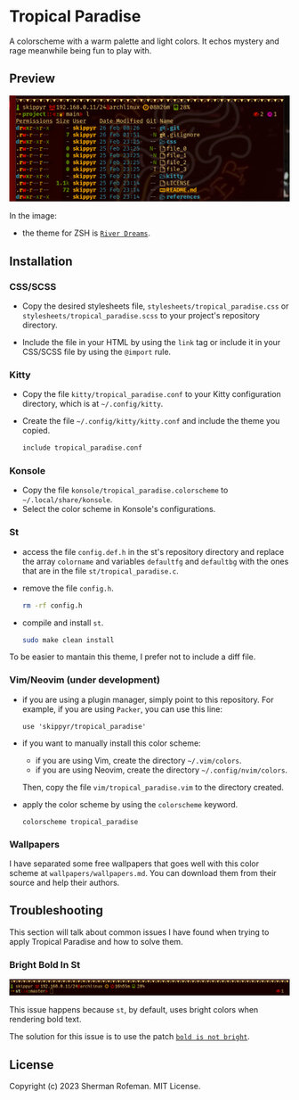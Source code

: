 # Tropical Paradise

A colorscheme with a warm palette and light colors. It echos
mystery and rage meanwhile being fun to play with.


## Preview
![](preview/preview_0.png)

In the image:
  + the theme for ZSH is [`River Dreams`](https://github.com/skippyr/river_dreams).

## Installation

### CSS/SCSS

  + Copy the desired stylesheets file, `stylesheets/tropical_paradise.css` or
    `stylesheets/tropical_paradise.scss` to your project's repository directory.

  + Include the file in your HTML by using the `link` tag or include it in your
    CSS/SCSS file by using the `@import` rule.


### Kitty

  + Copy the file `kitty/tropical_paradise.conf` to your Kitty configuration
    directory, which is at `~/.config/kitty`.
  + Create the file `~/.config/kitty/kitty.conf` and include the theme you
    copied.

    ```bash
    include tropical_paradise.conf
    ```


### Konsole
  
  + Copy the file `konsole/tropical_paradise.colorscheme` to
    `~/.local/share/konsole`.
  + Select the color scheme in Konsole's configurations.

### St

  + access the file `config.def.h` in the st's repository directory and
    replace the array `colorname` and variables `defaultfg` and `defaultbg`
    with the ones that are in the file `st/tropical_paradise.c`.
  + remove the file `config.h`.
    
    ```bash
    rm -rf config.h
    ```
  + compile and install `st`.

    ```bash
    sudo make clean install
    ```
  
  To be easier to mantain this theme, I prefer not to include a diff file.


### Vim/Neovim (under development)
  + if you are using a plugin manager, simply point to this repository. For
    example, if you are using `Packer`, you can use this line:

    ```vim
    use 'skippyr/tropical_paradise'
    ```
  
  + if you want to manually install this color scheme:
    + if you are using Vim, create the directory `~/.vim/colors`.
    + if you are using Neovim, create the directory `~/.config/nvim/colors`.
    
    Then, copy the file `vim/tropical_paradise.vim` to the directory created.
  
  + apply the color scheme by using the `colorscheme` keyword.

    ```vim
    colorscheme tropical_paradise
    ```


### Wallpapers

I have separated some free wallpapers that goes well with this color scheme at
`wallpapers/wallpapers.md`. You can download them from their source and help
their authors.


## Troubleshooting

This section will talk about common issues I have found when trying to apply Tropical Paradise and how to solve them.


### Bright Bold In St

![](images/troubleshooting/bright_bold_0.png)

This issue happens because `st`, by default, uses bright colors when rendering
bold text.

The solution for this issue is to use the patch [`bold is not bright`](https://st.suckless.org/patches/bold-is-not-bright).


## License

Copyright (c) 2023 Sherman Rofeman. MIT License.
